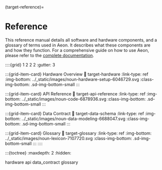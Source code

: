 (target-reference)=
# Reference

This reference manual details all software and hardware components, and a glossary of terms used in Aeon. It describes what these components are and how they function. For a comprehensive guide on how to use Aeon, please refer to the [complete documentation](target-home).

::::{grid} 1 2 2 2
:gutter: 3 

:::{grid-item-card} Hardware Overview
:link: target-hardware
:link-type: ref
:img-bottom: ../_static/images/noun-hardware-setup-6046729.svg
:class-img-bottom: .sd-img-bottom-small
:::

:::{grid-item-card} API Reference
:link: target-api-reference
:link-type: ref
:img-bottom: ../_static/images/noun-code-6878936.svg
:class-img-bottom: .sd-img-bottom-small 
:::

:::{grid-item-card} Data Contract
:link: target-data-schema
:link-type: ref
:img-bottom: ../_static/images/noun-data-modeling-6688047.svg
:class-img-bottom: .sd-img-bottom-small 
:::

:::{grid-item-card} Glossary
:link: target-glossary
:link-type: ref
:img-bottom: ../_static/images/noun-lexicon-7107720.svg
:class-img-bottom: .sd-img-bottom-small 
:::
::::

:::{toctree}
:maxdepth: 2
:hidden:

hardware
api
data_contract
glossary